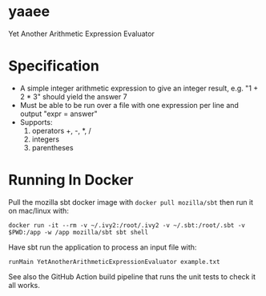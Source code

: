 # yaaee

Yet Another Arithmetic Expression Evaluator

# Specification

 * A simple integer arithmetic expression to give an integer result, e.g. "1 + 2 * 3" should yield the answer 7
 * Must be able to be run over a file with one expression per line and output "expr = answer"
 * Supports: 
   1. operators +, -, *, /
   2. integers
   3. parentheses
   
# Running In Docker

Pull the mozilla sbt docker image with `docker pull mozilla/sbt` then run it on mac/linux with: 

```shell
docker run -it --rm -v ~/.ivy2:/root/.ivy2 -v ~/.sbt:/root/.sbt -v $PWD:/app -w /app mozilla/sbt sbt shell
```

Have sbt run the application to process an input file with: 

```shell
runMain YetAnotherArithmeticExpressionEvaluator example.txt
```

See also the GitHub Action build pipeline that runs the unit tests to check it all works. 
